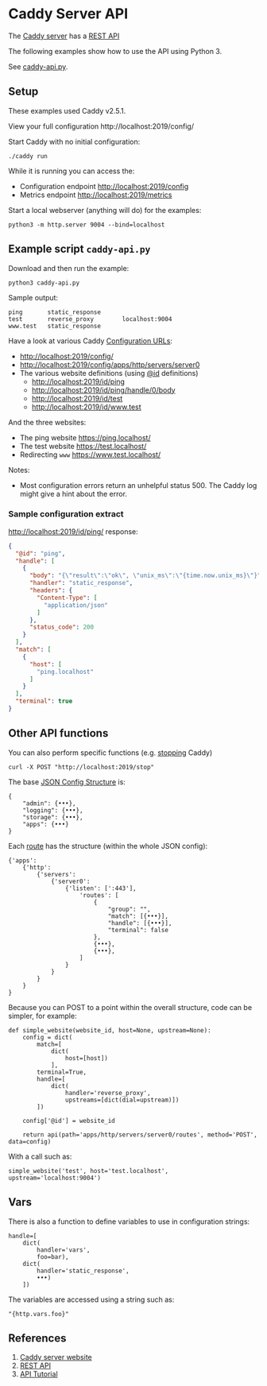 # Caddy Server API
The [Caddy server](https://caddyserver.com/) has a [REST API](https://caddyserver.com/docs/quick-starts/api)

The following examples show how to use the API using Python 3.

See [caddy-api.py](https://github.com/tonyallan/python3-experiments/blob/main/caddy-server-api/caddy-api.py).


## Setup
These examples used Caddy v2.5.1.

View your full configuration
http://localhost:2019/config/

Start Caddy with no initial configuration:
```
./caddy run
```

While it is running you can access the:
* Configuration endpoint <http://localhost:2019/config>
* Metrics endpoint <http://localhost:2019/metrics>


Start a local webserver (anything will do) for the examples:
```
python3 -m http.server 9004 --bind=localhost
```


## Example script `caddy-api.py`
Download and then run the example:
```
python3 caddy-api.py
```

Sample output:
```
ping       static_response      
test       reverse_proxy        localhost:9004
www.test   static_response
```

Have a look at various Caddy [Configuration URLs](https://caddyserver.com/docs/api#get-configpath):
* <http://localhost:2019/config/>
* <http://localhost:2019/config/apps/http/servers/server0>
* The various website definitions (using [@id](https://caddyserver.com/docs/api#using-id-in-json) definitions)
  - <http://localhost:2019/id/ping>
  - <http://localhost:2019/id/ping/handle/0/body>
  - <http://localhost:2019/id/test>
  - <http://localhost:2019/id/www.test>

And the three websites:
* The ping website <https://ping.localhost/>
* The test website <https://test.localhost/>
* Redirecting `www` <https://www.test.localhost/>

Notes:
* Most configuration errors return an unhelpful status 500. The Caddy log might give a hint about the error.

### Sample configuration extract

<http://localhost:2019/id/ping/> response:
```json
{
  "@id": "ping",
  "handle": [
    {
      "body": "{\"result\":\"ok\", \"unix_ms\":\"{time.now.unix_ms}\"}",
      "handler": "static_response",
      "headers": {
        "Content-Type": [
          "application/json"
        ]
      },
      "status_code": 200
    }
  ],
  "match": [
    {
      "host": [
        "ping.localhost"
      ]
    }
  ],
  "terminal": true
}
```


## Other API functions
You can also perform specific functions (e.g. [stopping](https://caddyserver.com/docs/api#post-stop) Caddy)
```
curl -X POST "http://localhost:2019/stop"
```

The base [JSON Config Structure](https://caddyserver.com/docs/json/) is:
```
{
    "admin": {•••},
    "logging": {•••},
    "storage": {•••},
    "apps": {•••}
}
```

Each [route](https://caddyserver.com/docs/json/apps/http/servers/routes/) has the structure (within the whole JSON config):
```
{'apps': 
    {'http': 
        {'servers': 
            {'server0': 
                {'listen': [':443'], 
                    'routes': [
                        {
                            "group": "",
                            "match": [{•••}],
                            "handle": [{•••}],
                            "terminal": false
                        },
                        {•••},
                        {•••},
                    ]
                }
            }
        }
    }
}
```

Because you can POST to a point within the overall structure, code can be simpler, for example:
```python3
def simple_website(website_id, host=None, upstream=None):
    config = dict(
        match=[
            dict(
                host=[host])
            ],
        terminal=True,
        handle=[
            dict(
                handler='reverse_proxy',
                upstreams=[dict(dial=upstream)])
        ])

    config['@id'] = website_id

    return api(path='apps/http/servers/server0/routes', method='POST', data=config)
```

With a call such as:
```
simple_website('test', host='test.localhost', upstream='localhost:9004')
```


## Vars
There is also a function to define variables to use in configuration strings:
```
handle=[
    dict(
        handler='vars',
        foo=bar),
    dict(
        handler='static_response',
        •••)
    ])
```

The variables are accessed using a string such as:
```
"{http.vars.foo}"
```


## References
1. [Caddy server website](https://caddyserver.com/)
1. [REST API](https://caddyserver.com/docs/quick-starts/api)
1. [API Tutorial](https://caddyserver.com/docs/api-tutorial)